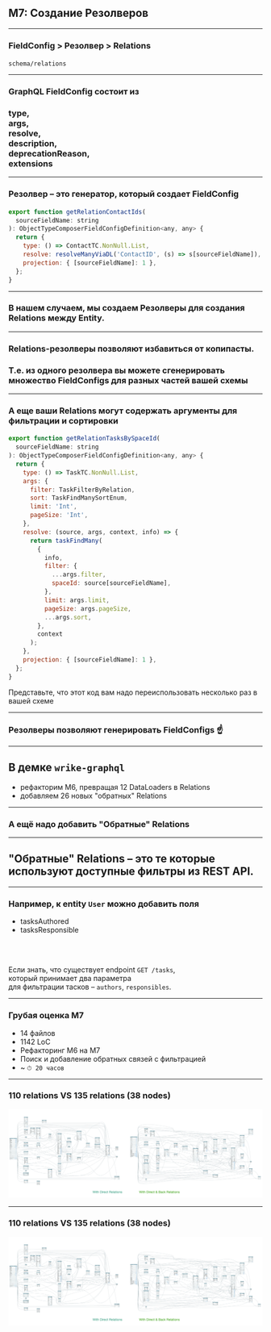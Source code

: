 ## M7: Создание Резолверов

-----

### FieldConfig > Резолвер > Relations

`schema/relations`

-----

### GraphQL FieldConfig состоит из <!-- .element: class="orange" -->

### type, <br/>args, <br/>resolve, <br/><span class="gray">description, <br/>deprecationReason,<br/> extensions</span>

-----

### Резолвер – это генератор, который создает FieldConfig

```js
export function getRelationContactIds(
  sourceFieldName: string
): ObjectTypeComposerFieldConfigDefinition<any, any> {
  return {
    type: () => ContactTC.NonNull.List,
    resolve: resolveManyViaDL('ContactID', (s) => s[sourceFieldName]),
    projection: { [sourceFieldName]: 1 },
  };
}

```

-----

### В нашем случаем, мы создаем Резолверы для создания Relations между Entity.

-----

### Relations-резолверы позволяют избавиться от копипасты.

### Т.е. из одного резолвера вы можете сгенерировать множество FieldConfigs для разных частей вашей схемы <!-- .element: class="fragment green" -->

-----

### А еще ваши Relations могут содержать аргументы для фильтрации и сортировки

```js
export function getRelationTasksBySpaceId(
  sourceFieldName: string
): ObjectTypeComposerFieldConfigDefinition<any, any> {
  return {
    type: () => TaskTC.NonNull.List,
    args: {
      filter: TaskFilterByRelation,
      sort: TaskFindManySortEnum,
      limit: 'Int',
      pageSize: 'Int',
    },
    resolve: (source, args, context, info) => {
      return taskFindMany(
        {
          info,
          filter: {
            ...args.filter,
            spaceId: source[sourceFieldName],
          },
          limit: args.limit,
          pageSize: args.pageSize,
          ...args.sort,
        },
        context
      );
    },
    projection: { [sourceFieldName]: 1 },
  };
}

```

Представьте, что этот код вам надо переиспользовать несколько раз в вашей схеме <!-- .element: class="fragment red" -->

-----

### Резолверы позволяют генерировать FieldConfigs ☝️

-----

## В демке `wrike-graphql` <!-- .element: class="orange" -->

- рефакторим M6, превращая 12 DataLoaders в Relations <!-- .element: class="fragment" -->
- добавляем 26 новых "обратных" Relations <!-- .element: class="fragment" -->

-----

### А ещё надо добавить <span class="red">"Обратные" Relations</span>

-----

## "Обратные" Relations – это те которые используют доступные фильтры из REST API.

-----

### Например, к entity `User` можно добавить поля

- tasksAuthored
- tasksResponsible

<br/><br/>

<span class="fragment">Если знать, что существует endpoint `GET /tasks`, <br/>который принимает два параметра <br/>для фильтрации тасков – `authors`, `responsibles`.</span>

-----

### Грубая оценка M7

- 14 файлов
- 1142 LoC
- Рефакторинг M6 на M7
- Поиск и добавление обратных связей с фильтрацией
- ~ `⏱ 20 часов`

-----

### 110 relations VS 135 relations (38 nodes)

![direct_and_back_relations](./direct_and_back_relations.png) <!-- .element: style="max-width: 1100px;" class="plain" -->

-----

### 110 relations VS 135 relations (38 nodes)

![direct_and_back_relations](./direct_and_back_relations.png) <!-- .element: style="max-width: 1100px; filter: saturate(500);" class="plain" -->
